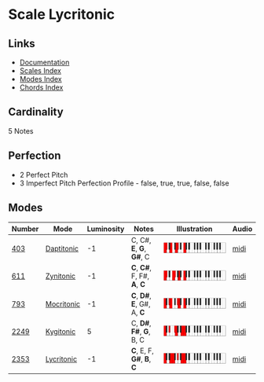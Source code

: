 # Scale Lycritonic

## Links

- [Documentation](README.md)
- [Scales Index](Scales.md)
- [Modes Index](Modes.md)
- [Chords Index](Chords.md)

## Cardinality

5 Notes

## Perfection

- 2 Perfect Pitch
- 3 Imperfect Pitch
Perfection Profile - false, true, true, false, false

## Modes

| Number | Mode | Luminosity | Notes | Illustration | Audio |
|--------|------|------------|-------|--------------|-------|
| [403](https://ianring.com/musictheory/scales/403) | [Daptitonic](ModeDaptitonic.md) | -1 | C, C#, **E**, **G**, **G#**, C | ![CNaturalDaptitonic](ModeCNaturalDaptitonic.png) | [midi](https://github.com/edipermadi/music/blob/main/docs/ModeCNaturalDaptitonic.mid?raw=true) | 
| [611](https://ianring.com/musictheory/scales/611) | [Zynitonic](ModeZynitonic.md) | -1 | **C**, **C#**, F, F#, **A**, **C** | ![CNaturalZynitonic](ModeCNaturalZynitonic.png) | [midi](https://github.com/edipermadi/music/blob/main/docs/ModeCNaturalZynitonic.mid?raw=true) | 
| [793](https://ianring.com/musictheory/scales/793) | [Mocritonic](ModeMocritonic.md) | -1 | **C**, **D#**, **E**, G#, A, **C** | ![CNaturalMocritonic](ModeCNaturalMocritonic.png) | [midi](https://github.com/edipermadi/music/blob/main/docs/ModeCNaturalMocritonic.mid?raw=true) | 
| [2249](https://ianring.com/musictheory/scales/2249) | [Kygitonic](ModeKygitonic.md) | 5 | C, **D#**, **F#**, **G**, B, C | ![CNaturalKygitonic](ModeCNaturalKygitonic.png) | [midi](https://github.com/edipermadi/music/blob/main/docs/ModeCNaturalKygitonic.mid?raw=true) | 
| [2353](https://ianring.com/musictheory/scales/2353) | [Lycritonic](ModeLycritonic.md) | -1 | **C**, E, F, **G#**, **B**, **C** | ![CNaturalLycritonic](ModeCNaturalLycritonic.png) | [midi](https://github.com/edipermadi/music/blob/main/docs/ModeCNaturalLycritonic.mid?raw=true) | 
